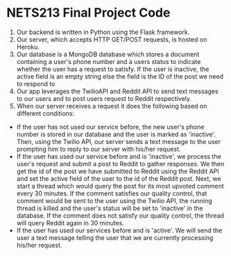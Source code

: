 # NETS213 Final Project Code
1. Our backend is written in Python using the Flask framework.
2. Our server, which accepts HTTP GET/POST requests, is hosted on Heroku.
3. Our database is a MongoDB database which stores a document containing a user's phone number and a users status to indicate whether the user has a request to satisfy. If the user is inactive, the active field is an empty string else the field is the ID of the post we need to respond to
4. Our app leverages the TwilioAPI and Reddit API to send text messages to our users and to post users request to Reddit respectively.
5.  When our server receives a request it does the following based on different conditions:
 * If the user has not used our service before, the new user's phone number is stored in our database and the user is marked as 'inactive'. Then, using the Twilio API, our server sends a text message to the user prompting him to reply to our server with his/her request.
 * If the user has used our service before and is 'inactive', we process the user's request and submit a post to Reddit to gather responses. We then get the id of the post we have submitted to Reddit using the Reddit API and set the active field of the user to the id of the Reddit post. Next, we start a thread which would query the post for its most upvoted comment every 30 minutes. If the comment satisfies our quality control, that comment would be sent to the user using the Twilio API, the running thread is killed and the user's status will be set to 'inactive' in the database. If the comment does not satisfy our quality control, the thread will query Reddit again in 30 minutes.
 * If the user has used our services before and is 'active'. We will send the user a text message telling the user that we are currently processing his/her request.

